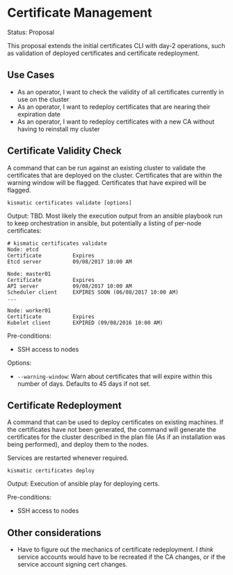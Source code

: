 # Certificate Management

Status: Proposal

This proposal extends the initial certificates CLI with day-2 operations, such 
as validation of deployed certificates and certificate redeployment.

## Use Cases
* As an operator, I want to check the validity of all certificates currently in use on the cluster
* As an operator, I want to redeploy certificates that are nearing their expiration date
* As an operator, I want to redeploy certificates with a new CA without having to reinstall my cluster

## Certificate Validity Check
A command that can be run against an existing cluster to validate the certificates that are deployed on the cluster. Certificates that are within the warning window will be flagged. Certificates that have expired will be flagged.

```
kismatic certificates validate [options]
```

Output: TBD. Most likely the execution output from an ansible playbook run to keep orchestration in ansible, but potentially a listing of per-node certificates:
```
# kismatic certificates validate
Node: etcd
Certificate          Expires
Etcd server          09/08/2017 10:00 AM

Node: master01
Certificate          Expires         
API server           09/08/2017 10:00 AM
Scheduler client     EXPIRES SOON (06/08/2017 10:00 AM)
...

Node: worker01
Certificate          Expires
Kubelet client       EXPIRED (09/08/2016 10:00 AM)
```

Pre-conditions:
* SSH access to nodes

Options:
* `--warning-window`: Warn about certificates that will expire within this number of days. Defaults to 45 days if not set.

## Certificate Redeployment
A command that can be used to deploy certificates on existing machines. If the certificates have not been generated, the command will generate the certificates for the cluster described in the plan file (As if an installation was being performed), and deploy them to the nodes.

Services are restarted whenever required.

```
kismatic certificates deploy
```

Output: Execution of ansible play for deploying certs.

Pre-conditions:
* SSH access to nodes


## Other considerations
* Have to figure out the mechanics of certificate redeployment. I _think_ service accounts 
would have to be recreated if the CA changes, or if the service account signing cert changes.